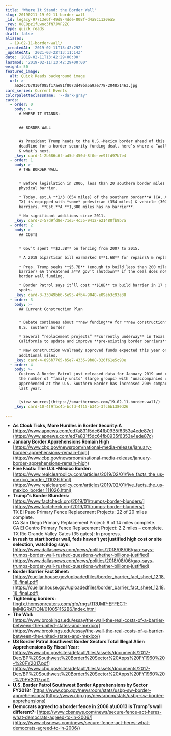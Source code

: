 ```yaml
---
title: 'Where It Stand: the Border Wall'
slug: 20190211-19-02-11-border-wall
_id: legacy-97713e6f-49d8-4dde-808f-d4a8c1120ea5
_rev: O8E8pz1fLwnc3fN7JVF2ZC
type: quick_reads
draft: false
aliases:
  - 19-02-11-border-wall/
_createdAt: '2019-02-11T13:42:29Z'
_updatedAt: '2021-03-22T13:11:14Z'
date: '2019-02-11T13:42:29+00:00'
lastmod: '2019-02-11T13:42:29+00:00'
weight: 50
featured_image:
  alt: Quick Reads background image
  url: >-
    a62ec767010f085f17ae81f8073d49ba5a9ae778-2048x1463.jpg
card_series: Current Events
colorpaletteclassname: '--dark-gray'
cards:
  - order: 0
    body: >-
      # WHERE IT STANDS:


      ## BORDER WALL


      As President Trump heads to the U.S.-Mexico border ahead of this week’s
      deadline for a border security funding deal, here’s where a “wall” stands
      & what’s next.
    _key: card-1-2b686c6f-ad5d-450d-8f0e-ee9ffd97b7e4
  - order: 1
    body: >-
      # THE BORDER WALL


      * Before legislation in 2006, less than 20 southern border miles had a
      physical barrier.

      * Today, est.A **1/3 (654 miles) of the southern border**A (CA, AZ, NM &
      TX) is equipped with *some* pedestrian (354 miles) & vehicle (300 miles)
      barriers. **Est.**A **1,300 miles has no barrier**.

      * No significant additions since 2011.
    _key: card-2-57d9fd8e-71e5-4c35-9412-e21480fb9b7a
  - order: 2
    body: >-
      ## COST$


      * Gov’t spent **$2.3B** on fencing from 2007 to 2015.

      * A 2018 bipartisan bill earmarked $**1.6B** for repairsA & replacements.

      * Pres. Trump seeks **$5.7B** (enough to build less than 200 miles of new
      barrier) &A threatened a**A gov’t shutdown** if the deal does not include
      border wall funding.

      * Border Patrol says it’ll cost **$18B** to build barrier in 17 priority
      spots.
    _key: card-3-33049bb6-5e95-4fb4-9048-e09eb3c93e38
  - order: 3
    body: >-
      ## Current Construction Plan


      * Debate continues about **new funding**A for **new construction** at the
      U.S. southern border

      * Several “replacement projects” **currently underway** in Texas &
      California to update and improve **pre-existing border barriers**.

      * New construction w/already approved funds expected this year on 61
      additional miles.
    _key: card-4-895b7765-b5e7-4335-9b88-326f61e5c98e
  - order: 4
    body: >-
      Customs & Border Patrol just released data for January 2019 and reported
      the number of "family units" (large groups) with "unaccompanied children"
      apprehended at the U.S. Southern Border has increased 290% compared to
      last year.


      [view sources](https://smarthernews.com/19-02-11-border-wall/)
    _key: card-10-4f9fbc4b-bcfd-4f15-b34b-3fc6b1380d26

---
```

* **As Clock Ticks, More Hurdles in Border Security:A**  
[https://www.apnews.com/ed7a831f5dc64fb0935f6353a4ede87c](https://www.apnews.com/ed7a831f5dc64fb0935f6353a4ede87c)
* **January Border Apprehensions Remain High**  
[https://www.cbp.gov/newsroom/national-media-release/january-border-apprehensions-remain-high](https://www.cbp.gov/newsroom/national-media-release/january-border-apprehensions-remain-high)
* **Five Facts: The U.S.-Mexico Border:**  
[https://www.realclearpolicy.com/articles/2019/02/01/five_facts_the_us-mexico_border_111026.html](https://www.realclearpolicy.com/articles/2019/02/01/five_facts_the_us-mexico_border_111026.html)
* **Trump”s Border Blunders:**  
[https://www.factcheck.org/2019/01/trumps-border-blunders/](https://www.factcheck.org/2019/01/trumps-border-blunders/)  
TX El Paso Primary Fence Replacement Projects: 22 of 20 miles complete.  
CA San Diego Primary Replacement Project: 9 of 14 miles complete.  
CA El Centro Primary Fence Replacement Project: 2.2 miles – complete.  
TX Rio Grande Valley Gates (35 gates): In progress.
* **In rush to start border wall, feds haven’t yet justified high cost or site selection, watchdog says:**  
[https://www.dallasnews.com/news/politics/2018/08/06/gao-says-trumps-border-wall-rushed-questions-whether-billions-justified](https://www.dallasnews.com/news/politics/2018/08/06/gao-says-trumps-border-wall-rushed-questions-whether-billions-justified)
* **Border Barrier Fact Sheet:** [https://cuellar.house.gov/uploadedfiles/border_barrier_fact_sheet_12.18.18_final.pdf](https://cuellar.house.gov/uploadedfiles/border_barrier_fact_sheet_12.18.18_final.pdf)
* **Tightening borders:**  
[fingfx.thomsonreuters.com/gfx/rngs/TRUMP-EFFECT-IMMIGRATION/010051152B6/index.html](http://fingfx.thomsonreuters.com/gfx/rngs/TRUMP-EFFECT-IMMIGRATION/010051152B6/index.html)
* **The Wall:**  
[https://www.brookings.edu/essay/the-wall-the-real-costs-of-a-barrier-between-the-united-states-and-mexico/](https://www.brookings.edu/essay/the-wall-the-real-costs-of-a-barrier-between-the-united-states-and-mexico/)
* **US Border Patrol Southwest Border Sectors Total Illegal Alien Apprehensions By Fiscal Year:**  
[https://www.cbp.gov/sites/default/files/assets/documents/2017-Dec/BP%20Southwest%20Border%20Sector%20Apps%20FY1960%20-%20FY2017.pdf](https://www.cbp.gov/sites/default/files/assets/documents/2017-Dec/BP%20Southwest%20Border%20Sector%20Apps%20FY1960%20-%20FY2017.pdf)
* **U.S. Border Patrol Southwest Border Apprehensions by Sector FY2018:** [https://www.cbp.gov/newsroom/stats/usbp-sw-border-apprehensions](https://www.cbp.gov/newsroom/stats/usbp-sw-border-apprehensions)
* **Democrats agreed to a border fence in 2006 a\u0013 is Trump”s wall different?:** [https://www.cbsnews.com/news/secure-fence-act-heres-what-democrats-agreed-to-in-2006/](https://www.cbsnews.com/news/secure-fence-act-heres-what-democrats-agreed-to-in-2006/)